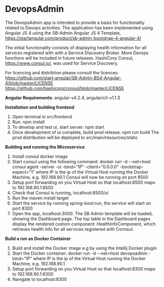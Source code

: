 # DevopsAdmin
The DevopsAdmin app is intended to provide a basis for functionality related to Devops activities.
The application has been implemented using Angular JS 4 using the SB-Admin Angular JS 4 Template,
https://startangular.com/product/sb-admin-bootstrap-4-angular-4/

The initial functionality consists of displaying health information for all services registered with
with a Service Discovery Broker. More Devops functions will be included in future releases.
HashiCorp Consul, https://www.consul.io/, was used for Service Discovery.

For licencing and distribtion please consult the licences: 
https://github.com/start-angular/SB-Admin-BS4-Angular-4/blob/master/LICENSE
https://github.com/hashicorp/consul/blob/master/LICENSE


**Angular Requirements**: angular-v4.2.4, angular/cli-v1.1.3

**Installation and building frontend**
1. Open terminal in src/frontend
2. Run: npm install
3. To develop and test ui, start server: npm start
4. Once development of ui complete, build prod release: npm run build
   The prod distribution will be deployed to src/main/resources/static 

**Building and running the Microservice**
1. Install consul docker image
2. Start consul using the following command:
docker run -d --net=host consul agent -server -ui -bind="IP" -client="0.0.0.0" -bootstrap-expect="1"
where IP is the ip of the Virtual Host running the Docker Machine, e.g. 192.168.90.1
Consul will now be running on port 8500
3. Setup port forwarding on you Virtual Host so that localhost:8500 maps to 192.168.90.1:8500
4. Check that Consul is running, localhost:8500/ui
5. Run the maven install target
6. Start the service by running spring-boot:run, the service will start on port 8300
7. Open the app, localhost:3000. The SB Admin template will be loaded, showing the 
   Dashboard page. The top table in the Dashboard pages display the rendered custom
   component: HealthInfoComponent, which retrieves health info for all services registered with 
   Connsul.

**Build a run as Docker Container**
1. Build and install the Docker image e.g by using the Intellij Docker plugin
2. Start the Docker container:
docker run -d --net=host devopsadmin -bind="IP"
where IP is the ip of the Virtual Host running the Docker Machine, e.g. 192.168.90.1
3. Setup port forwarding on you Virtual Host so that localhost:8300 maps to 192.168.90.1:8300
4. Navigate to localhost:8300 
